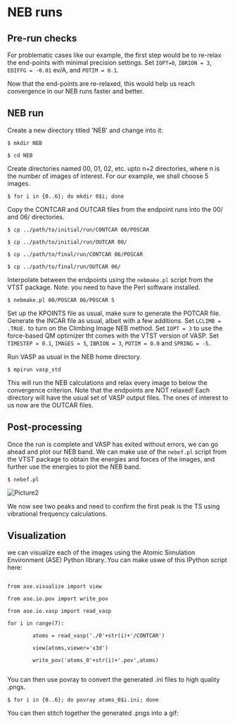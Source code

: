 # NEB runs

## Pre-run checks

For problematic cases like our example, the first step would be to re-relax the end-points with minimal precision settings. Set ```IOPT=0```, ```IBRION = 3```, ```EDIFFG = -0.01``` ev/A, and ```POTIM = 0.1```.

Now that the end-points are re-relaxed, this would help us reach convergence in our NEB runs faster and better.

## NEB run

Create a new directory titled 'NEB' and change into it:

```$ mkdir NEB```

```$ cd NEB```

Create directories named 00, 01, 02, etc. upto n+2 directories, where n  is the number of images of interest. For our example, we shall choose 5 images.

```$ for i in {0..6}; do mkdir 0$i; done```

Copy the CONTCAR and OUTCAR files from the endpoint runs into the 00/ and 06/ directories.

```$ cp ../path/to/initial/run/CONTCAR 00/POSCAR```

```$ cp ../path/to/initial/run/OUTCAR 00/```

```$ cp ../path/to/final/run/CONTCAR 06/POSCAR```

```$ cp ../path/to/final/run/OUTCAR 06/```

Interpolate between the endpoints using the ```nebmake.pl``` script from the VTST package. Note: you need to have the Perl software installed.

```$ nebmake.pl 00/POSCAR 06/POSCAR 5```

Set up the KPOINTS file as usual, make sure to generate the POTCAR file. Generate the INCAR file as usual, albeit with a few additions. Set ```LCLIMB = .TRUE.``` to turn on the Climbing Image NEB method. Set ```IOPT = 3``` to use the force-based QM optimizer tht comes with the VTST version of VASP. Set ```TIMESTEP = 0.1```, ```IMAGES = 5```, ```IBRION = 3```, ```POTIM = 0.0``` and ```SPRING = -5```.

Run VASP as usual in the NEB home directory.

```$ mpirun vasp_std```

This will run the NEB calculations and relax every image to below the convergence criterion. Note that the endpoints are NOT relaxed! Each directory will have the usual set of VASP output files. The ones of interest to us now are the OUTCAR files.

## Post-processing

Once the run is complete and VASP has exited without errors, we can go ahead and plot our NEB band. We can make use of the ```nebef.pl``` script from the VTST package to obtain the energies and forces of the images, and further use the energies to plot the NEB band.

```$ nebef.pl```

![Picture2](https://user-images.githubusercontent.com/97717818/150759808-ce092e86-46cd-4821-8152-5e93854bf2c1.png)

We now see two peaks and need to confirm the first peak is the TS using vibrational frequency calculations.

## Visualization

we can visualize each of the images using the Atomic Simulation Environment (ASE) Python library..You can make uswe of this IPython script here:

<code>
from ase.visualize import view <br>
from ase.io.pov import write_pov <br>
from ase.io.vasp import read_vasp <br>
for i in range(7): <br>
&nbsp&nbsp&nbsp&nbsp    atoms = read_vasp('./0'+str(i)+'/CONTCAR') <br>
&nbsp&nbsp&nbsp&nbsp    view(atoms,viewer='x3d') <br>
&nbsp&nbsp&nbsp&nbsp    write_pov('atoms_0'+str(i)+'.pov',atoms) <br>
</code>

You can then use povray to convert the generated .ini files to high quality .pngs.

```$ for i in {0..6}; do povray atoms_0$i.ini; done```

You can then stitch together the generated .pngs into a gif:
